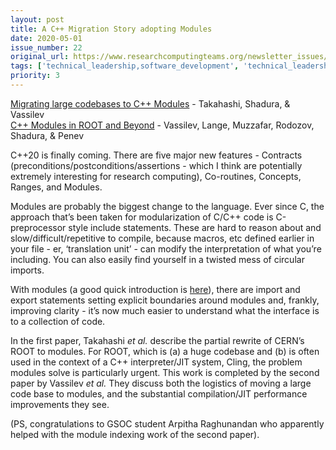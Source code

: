 ```yaml
---
layout: post
title: A C++ Migration Story adopting Modules
date: 2020-05-01
issue_number: 22
original_url: https://www.researchcomputingteams.org/newsletter_issues/0022
tags: ['technical_leadership,software_development', 'technical_leadership,migration', 'technical_leadership,case_study']
priority: 3
---
```


<!-- markdownlint-disable MD033 -->
<!-- markdownlint-disable MD041 -->
<!-- markdownlint-disable MD049 -->

[Migrating large codebases to C++ Modules](https://arxiv.org/abs/1906.05092) - Takahashi, Shadura, & Vassilev <br/>
[C++ Modules in ROOT and Beyond](https://arxiv.org/abs/2004.06507) - Vassilev,  Lange, Muzzafar, Rodozov, Shadura, & Penev

C++20 is finally coming.   There are five major new features - Contracts (preconditions/postconditions/assertions - which I think are potentially extremely interesting for research computing), Co-routines, Concepts, Ranges, and Modules.

Modules are probably the biggest change to the language.  Ever since C, the approach that’s been taken for modularization of C/C++ code is C-preprocessor style include statements.  These are hard to reason about and slow/difficult/repetitive to compile, because macros, etc defined earlier in your file - er, ‘translation unit’ - can modify the interpretation of what you’re including.  You can also easily find yourself in a twisted mess of circular imports.

With modules (a good quick introduction is [here](https://vector-of-bool.github.io/2019/03/10/modules-1.html)), there are import and export statements setting explicit boundaries around modules and, frankly, improving clarity - it’s now much easier to understand what the interface is to a collection of code.

In the first paper, Takahashi *et al.* describe the partial rewrite of CERN’s ROOT to modules.  For ROOT, which is (a) a huge codebase and (b) is often used in the context of a C++ interpreter/JIT system, Cling, the problem modules solve is particularly urgent.  This work is completed by the second paper by Vassilev *et al.*  They discuss both the logistics of moving a large code base to modules, and the substantial compilation/JIT performance improvements they see.

(PS, congratulations to GSOC student Arpitha Raghunandan who apparently helped with the module indexing work of the second paper).
